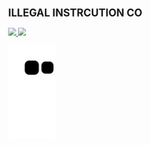 ## ILLEGAL INSTRCUTION CO

<div>
  <a href="https://github.com/illegal-instruction-co">
  <img height="180em" src="https://github-readme-stats.vercel.app/api?username=illegal-instruction-co&show_icons=true&theme=dracula&include_all_commits=true&count_private=true"/>
  <img height="180em" src="https://github-readme-stats.vercel.app/api/top-langs/?username=illegal-instruction-co&layout=compact&langs_count=7&theme=dracula"/>
</div>

![Snake animation](https://github.com/rafaballerini/rafaballerini/blob/output/github-contribution-grid-snake.svg)
